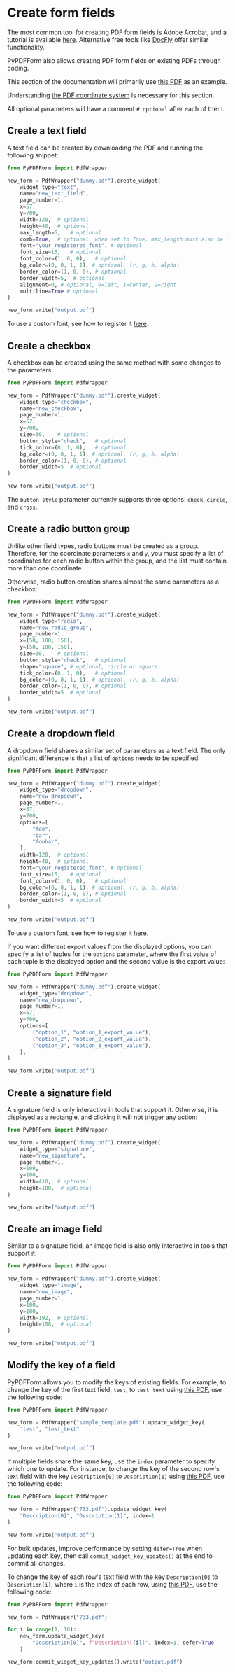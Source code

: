 # Create form fields

The most common tool for creating PDF form fields is Adobe Acrobat, and a tutorial is available [here](https://helpx.adobe.com/acrobat/using/creating-distributing-pdf-forms.html). Alternative free tools like [DocFly](https://www.docfly.com/) offer similar functionality.

PyPDFForm also allows creating PDF form fields on existing PDFs through coding.

This section of the documentation will primarily use [this PDF](https://www.w3.org/WAI/ER/tests/xhtml/testfiles/resources/pdf/dummy.pdf) as an example.

Understanding [the PDF coordinate system](coordinate.md) is necessary for this section.

All optional parameters will have a comment `# optional` after each of them.

## Create a text field

A text field can be created by downloading the PDF and running the following snippet:

```python
from PyPDFForm import PdfWrapper

new_form = PdfWrapper("dummy.pdf").create_widget(
    widget_type="text",
    name="new_text_field",
    page_number=1,
    x=57,
    y=700,
    width=120,  # optional
    height=40,  # optional
    max_length=5,   # optional
    comb=True,  # optional, when set to True, max_length must also be set
    font="your_registered_font", # optional
    font_size=15,   # optional
    font_color=(1, 0, 0),   # optional
    bg_color=(0, 0, 1, 1), # optional, (r, g, b, alpha)
    border_color=(1, 0, 0), # optional
    border_width=5,  # optional
    alignment=0, # optional, 0=left, 1=center, 2=right
    multiline=True # optional
)

new_form.write("output.pdf")
```

To use a custom font, see how to register it [here](font.md).

## Create a checkbox

A checkbox can be created using the same method with some changes to the parameters:

```python
from PyPDFForm import PdfWrapper

new_form = PdfWrapper("dummy.pdf").create_widget(
    widget_type="checkbox",
    name="new_checkbox",
    page_number=1,
    x=57,
    y=700,
    size=30,    # optional
    button_style="check",   # optional
    tick_color=(0, 1, 0),   # optional
    bg_color=(0, 0, 1, 1), # optional, (r, g, b, alpha)
    border_color=(1, 0, 0), # optional
    border_width=5  # optional
)

new_form.write("output.pdf")
```

The `button_style` parameter currently supports three options: `check`, `circle`, and `cross`.

## Create a radio button group

Unlike other field types, radio buttons must be created as a group. Therefore, for the coordinate parameters `x` and `y`, you must specify a list of coordinates for each radio button within the group, and the list must contain more than one coordinate.

Otherwise, radio button creation shares almost the same parameters as a checkbox:

```python
from PyPDFForm import PdfWrapper

new_form = PdfWrapper("dummy.pdf").create_widget(
    widget_type="radio",
    name="new_radio_group",
    page_number=1,
    x=[50, 100, 150],
    y=[50, 100, 150],
    size=30,    # optional
    button_style="check",   # optional
    shape="square", # optional, circle or square
    tick_color=(0, 1, 0),   # optional
    bg_color=(0, 0, 1, 1), # optional, (r, g, b, alpha)
    border_color=(1, 0, 0), # optional
    border_width=5  # optional
)

new_form.write("output.pdf")
```

## Create a dropdown field

A dropdown field shares a similar set of parameters as a text field. The only significant difference is that a list of `options` needs to be specified:

```python
from PyPDFForm import PdfWrapper

new_form = PdfWrapper("dummy.pdf").create_widget(
    widget_type="dropdown",
    name="new_dropdown",
    page_number=1,
    x=57,
    y=700,
    options=[
        "foo",
        "bar",
        "foobar",
    ],
    width=120,  # optional
    height=40,  # optional
    font="your_registered_font", # optional
    font_size=15,   # optional
    font_color=(1, 0, 0),   # optional
    bg_color=(0, 0, 1, 1), # optional, (r, g, b, alpha)
    border_color=(1, 0, 0), # optional
    border_width=5  # optional
)

new_form.write("output.pdf")
```

To use a custom font, see how to register it [here](font.md).

If you want different export values from the displayed options, you can specify a list of tuples for the `options` parameter, where the first value of each tuple is the displayed option and the second value is the export value:

```python
from PyPDFForm import PdfWrapper

new_form = PdfWrapper("dummy.pdf").create_widget(
    widget_type="dropdown",
    name="new_dropdown",
    page_number=1,
    x=57,
    y=700,
    options=[
        ("option_1", "option_1_export_value"),
        ("option_2", "option_2_export_value"),
        ("option_3", "option_3_export_value"),
    ],
)

new_form.write("output.pdf")
```

## Create a signature field

A signature field is only interactive in tools that support it. Otherwise, it is displayed as a rectangle, and clicking it will not trigger any action:

```python
from PyPDFForm import PdfWrapper

new_form = PdfWrapper("dummy.pdf").create_widget(
    widget_type="signature",
    name="new_signature",
    page_number=1,
    x=100,
    y=100,
    width=410,  # optional
    height=100,  # optional
)

new_form.write("output.pdf")
```

## Create an image field

Similar to a signature field, an image field is also only interactive in tools that support it:

```python
from PyPDFForm import PdfWrapper

new_form = PdfWrapper("dummy.pdf").create_widget(
    widget_type="image",
    name="new_image",
    page_number=1,
    x=100,
    y=100,
    width=192,  # optional
    height=108,  # optional
)

new_form.write("output.pdf")
```

## Modify the key of a field

PyPDFForm allows you to modify the keys of existing fields. For example, to change the key of the first text field, `test`, to `test_text` using [this PDF](https://github.com/chinapandaman/PyPDFForm/raw/master/pdf_samples/sample_template.pdf), use the following code:

```python
from PyPDFForm import PdfWrapper

new_form = PdfWrapper("sample_template.pdf").update_widget_key(
    "test", "test_text"
)

new_form.write("output.pdf")
```

If multiple fields share the same key, use the `index` parameter to specify which one to update. For instance, to change the key of the second row's text field with the key `Description[0]` to `Description[1]` using [this PDF](https://github.com/chinapandaman/PyPDFForm/raw/master/pdf_samples/scenario/issues/733.pdf), use the following code:

```python
from PyPDFForm import PdfWrapper

new_form = PdfWrapper("733.pdf").update_widget_key(
    "Description[0]", "Description[1]", index=1
)

new_form.write("output.pdf")
```

For bulk updates, improve performance by setting `defer=True` when updating each key, then call `commit_widget_key_updates()` at the end to commit all changes.

To change the key of each row's text field with the key `Description[0]` to `Description[i]`, where `i` is the index of each row, using [this PDF](https://github.com/chinapandaman/PyPDFForm/raw/master/pdf_samples/scenario/issues/733.pdf), use the following code:

```python
from PyPDFForm import PdfWrapper

new_form = PdfWrapper("733.pdf")

for i in range(1, 10):
    new_form.update_widget_key(
        "Description[0]", f"Description[{i}]", index=1, defer=True
    )

new_form.commit_widget_key_updates().write("output.pdf")
```
